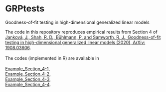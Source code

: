 # GRPtests
Goodness-of-fit testing in high-dimensional generalized linear models

The code in this repository reproduces empirical results from Section 4 of [Janková, J., Shah, R. D., Bühlmann, P. and Samworth, R. J., Goodness-of-fit testing in high-dimensional generalized linear models (2020), ArXiv: 1908.03606](https://arxiv.org/abs/1908.03606).<br/><br/>
The codes (implemented in R) are available in <br/><br/>
[Example_Section_4-1](https://github.com/janajankova/GRPtests/blob/master/Example_Section_4-1.R),<br/>
[Example_Section_4-2](https://github.com/janajankova/GRPtests/blob/master/Example_Section_4-2.R),<br/>
[Example_Section_4-3](https://github.com/janajankova/GRPtests/blob/master/Example_Section_4-3.R),<br/>
[Example_Section_4-4](https://github.com/janajankova/GRPtests/blob/master/Example_Section_4-3.R).<br/>
